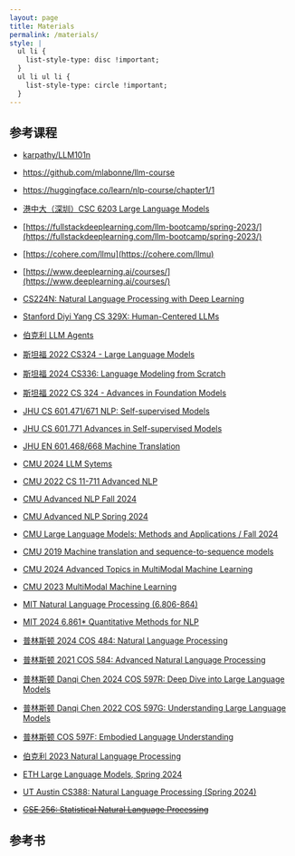 ```yaml
---
layout: page
title: Materials
permalink: /materials/
style: |
  ul li {
    list-style-type: disc !important;
  }
  ul li ul li {
    list-style-type: circle !important;
  }
---
```


<!-- {% include image.html url="/_images/cover2.jpg" width=175 align="right" %} -->

## 参考课程


- [karpathy/LLM101n](https://github.com/karpathy/LLM101n)
- https://github.com/mlabonne/llm-course<!-- - 有一些jupyter notebook可以作为代码实践课的资料 -->
- https://huggingface.co/learn/nlp-course/chapter1/1 <!-- - HF有好几门课程，NLP课程主要是介绍如何使用HF自家的开源框架，包括transformers、datasets、tokenizers、accelerate，几乎没有理论部分，侧重代码实践 -->
- [港中大（深圳）CSC 6203 Large Language Models](https://llm-course.github.io/)
- [https://fullstackdeeplearning.com/llm-bootcamp/spring-2023/](https://fullstackdeeplearning.com/llm-bootcamp/spring-2023/)
- [https://cohere.com/llmu](https://cohere.com/llmu)
- [https://www.deeplearning.ai/courses/](https://www.deeplearning.ai/courses/)
- [CS224N: Natural Language Processing with Deep Learning](https://web.stanford.edu/class/cs224n/)
- [Stanford Diyi Yang CS 329X: Human-Centered LLMs](https://web.stanford.edu/class/cs329x/)
- [伯克利 LLM Agents](https://rdi.berkeley.edu/llm-agents/f24)
- [斯坦福 2022 CS324 - Large Language Models](https://stanford-cs324.github.io/winter2022/)
- [斯坦福 2024 CS336: Language Modeling from Scratch](https://stanford-cs336.github.io/spring2024/)
- [斯坦福 2022 CS 324 - Advances in Foundation Models](https://stanford-cs324.github.io/winter2023/)
- [JHU CS 601.471/671 NLP: Self-supervised Models](https://self-supervised.cs.jhu.edu/sp2024/)
- [JHU CS 601.771 Advances in Self-supervised Models](https://self-supervised.cs.jhu.edu/fa2024/)
- [JHU EN 601.468/668 Machine Translation](http://mt-class.org/jhu/index.html)
- [CMU 2024 LLM Sytems](https://llmsystem.github.io/llmsystem2024spring/)
- [CMU 2022 CS 11-711 Advanced NLP](https://www.phontron.com/class/anlp2022/description.html#)
- [CMU Advanced NLP Fall 2024](https://phontron.com/class/anlp-fall2024/)
- [CMU Advanced NLP Spring 2024](https://phontron.com/class/anlp2024/)
- [CMU Large Language Models: Methods and Applications / Fall 2024](https://cmu-llms.org/)
- [CMU 2019 Machine translation and sequence-to-sequence models](https://www.phontron.com/class/mtandseq2seq2019/schedule.html#)
- [CMU 2024 Advanced Topics in MultiModal Machine Learning](https://cmu-multicomp-lab.github.io/adv-mmml-course/spring2024/)
- [CMU 2023 MultiModal Machine Learning](https://cmu-multicomp-lab.github.io/mmml-course/fall2023/)
- [MIT Natural Language Processing (6.806-864)](https://www.mit.edu/~jda/teaching/6.864/)
- [MIT 2024 6.861* Quantitative Methods for NLP](https://mit-6861.github.io/schedule)
- [普林斯顿 2024 COS 484: Natural Language Processing](https://princeton-nlp.github.io/cos484/)
- [普林斯顿 2021 COS 584: Advanced Natural Language Processing](https://princeton-nlp.github.io/cos484/cos584)
- [普林斯顿 Danqi Chen 2024 COS 597R: Deep Dive into Large Language Models](https://princeton-cos597r.github.io/)
- [普林斯顿 Danqi Chen 2022 COS 597G: Understanding Large Language Models](https://www.cs.princeton.edu/courses/archive/fall22/cos597G/)
- [普林斯顿 COS 597F: Embodied Language Understanding](https://sites.google.com/princeton.edu/cos597f)
- [伯克利 2023 Natural Language Processing](https://people.ischool.berkeley.edu/~dbamman//nlp23.html)
- [ETH Large Language Models, Spring 2024](https://rycolab.io/classes/llm-s24/)
- [UT Austin CS388: Natural Language Processing (Spring 2024)](https://www.cs.utexas.edu/~gdurrett/courses/sp2024/cs388.shtml)

- [~~CSE 256: Statistical Natural Language Processing~~](https://cseweb.ucsd.edu//~nnakashole/teaching/256_sp19.html)


## 参考书

<!-- Alan Turing and Noam Chomsky: Very Famous Book -->

<!-- ## Additional Course Materials

* If you are not familiar with Python programming, use any online tutorial to get a handle of it.
* [Material #1](http://www.example.com/): how a computer chess player thinks!
* [Material #2](http://www.example.com/): how a computer chess player thinks!
* [Material #3](http://www.example.com/): how a computer chess player thinks!
* [Material #4](http://www.example.com/): how a computer chess player thinks!
* [Material #5](http://www.example.com/): how a computer chess player thinks! -->
